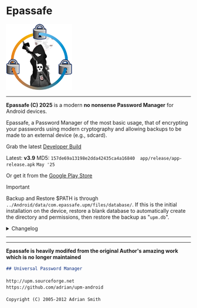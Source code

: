 # Epassafe

![logo](https://github.com/appatalks/Epassafe/blob/main/app/src/main/res/drawable/logo.png?raw=true)

---

**Epassafe (C) 2025** is a modern **no nonsense Password Manager** for Android devices.

Epassafe, a Password Manager of the most basic usage, that of encrypting your passwords using modern cryptography and allowing backups to be made to an external device (e.g., sdcard). 

Grab the latest [Developer Build](https://github.com/appatalks/Epassafe/raw/refs/heads/main/app/release/app-release.apk)

Latest: **v3.9** MD5: ```157de69a13198e2dda42435ca4a16840  app/release/app-release.apk``` ```May '25```

Or get it from the [Google Play Store](https://play.google.com/store/apps/details?id=com.epassafe.upm&pcampaignid=web_share)

> [!IMPORTANT]
> Backup and Restore $PATH is through `../Android/data/com.epassafe.upm/files/database/`. If this is the initial installation on the device, restore a blank database to automatically create the directory and permissions, then restore the backup as "`upm.db`".

<details>

<summary>Changelog</summary>

```markdown
***History***

 - **v4.0**: Android Updates, double login patch fix
 - **v3.9**: Code cleanup, corrections - Argon2id not used.  
 - **v3.8**: (May 2025) Major updates, including modern cryptography options, export-to-cvs, bug fixes
 - **v3.7**: Android SDK Target 35; Minor updates, bug fixes.
 - **v3.5**: General update, moved to [github.com/appatalks/Epassafe](https://github.com/appatalks/Epassafe)
 - **v3.2**: Tweaked Exit code for better performance
 - **v3.1**: Resolved Clipboard Sensitive Data copy issue on Main View
 - **v3.0**: Play Store Release Candidate: Backups stored in `Android/data/com.epassafe.upm/files/database`, permissions no longer needed
 - **v2.9**: Android 13 Clipboard Sensitive Data Recommendation added to Main List view
 - **v2.8**: Fixed annoying Exit Bug
 - **v2.7**: Code Clean up, Additional Android 13 Support improvements
 - **v2.6**: Updated for Android 13 Support
   - To solve for Android 13 Permissions
   - Adjusted Password Generator Text Scaling
   - Logo now in HD
 - **v2.5**: Copy Allowed on Notes View, Expanded lines for Notes Edit
 - **v2.4**: Code Cleanup; App Size Reduced by half, Easter Egg + Game added
 - **v2.3**: Code Cleanup
 - **v2.2** (Aug 2022): Backport Passwords should be invisible to accessibility service. Code Cleanup; Notes Added for Delete from menus - Still not working :/
 - **v2.1** (July 2022): Added Permissions/SDK Updates for Android 11+ in Manifest.
   - **Still need to manually authorize permissions in Android App Settings**.
   - Confirmed working with Android 12.
   - More Code Cleanup
 - **v2.0**: Out of Beta (6 Years Later o.O)
   - Updated for Android v9.0+ (Q, PIE) 2019.
   - Updated Build API from 16 to 29.0.1.
   - Adjusted lockout to 1 hour - very annoying having it auto-lock so quickly.
   - Code Clean up.
 - **v1.9b Beta**: Changed lockout to 5 mins, added screen keep alive to fix issue of timer not working when phone sleeps.
 - **v1.8b Beta**: Replaced Master Password Warning Text with Logo. (Just don't forget your password!)
   - Added 10-minute timer to lockout. So no more worries if you forget to lock the app.
 - **v1.7b Beta**: Created an Automatic Backup `aupm.db` from Manual Backup `upm.db` on application exit
   - **Restore still from Manual Backup file `upm.db`**
   - If you want to restore automatic backup, must rename `aupm.db` to `upm.db` from the root of sdCard
     (This makes good practice to do manual backups in the first place, but leaves a safety net for just in case, i.e. database corruption)
 - **v1.6b Beta**: Added Password Generator ([https://github.com/rod86/PassGenerator](https://github.com/rod86/PassGenerator))
 - **v1.5b Beta**: Code Clean Up
 - **v1.4b Beta**: Added Quick Lock with Volume Down (Temporary until figuring out with Screen Off)
 - **v1.3b Beta**: Added Add Account Button to Lists for easy One Click Add Option. Additional Code Clean up.
 - **v1.2b Beta**: Aesthetics and Code Optimization
 - **v1.1b Beta**: Fixed Launch Icon on Some devices not showing up.
 - **v1.0b Beta**: (2013) Initial Release
```

</details>

---

---

**Epassafe is heavily modifed from the original Author's amazing work which is no longer maintained**

```md
## Universal Password Manager

http://upm.sourceforge.net
https://github.com/adrian/upm-android

Copyright (C) 2005-2012 Adrian Smith
```


